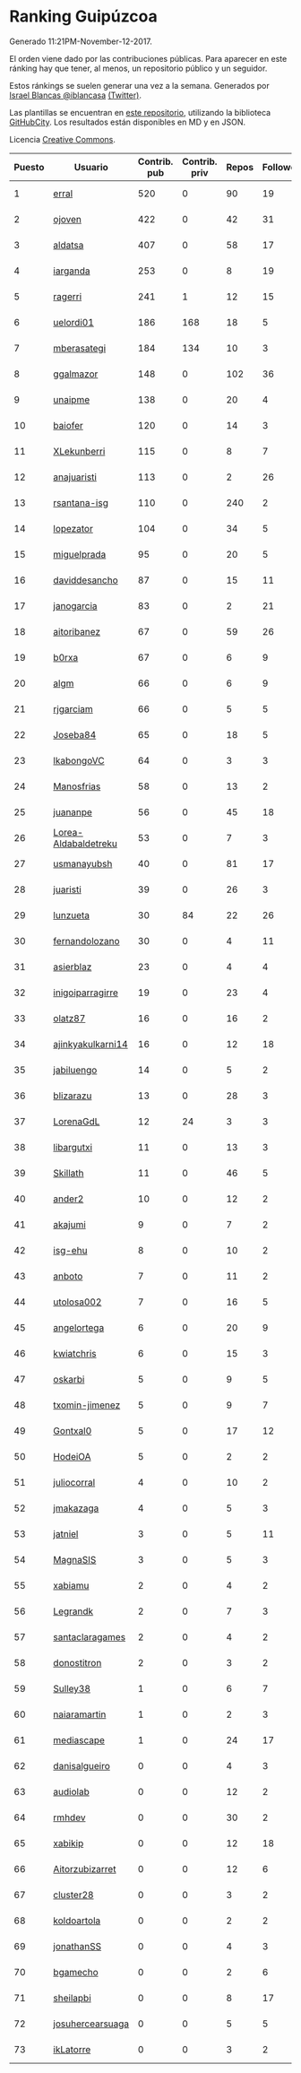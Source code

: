 # Ranking Guipúzcoa

Generado 11:21PM-November-12-2017.

El orden viene dado por las contribuciones públicas. Para aparecer en este ránking hay que tener, al menos, un repositorio público y un seguidor.

Estos ránkings se suelen generar una vez a la semana. Generados por [Israel Blancas @iblancasa](https://github.com/iblancasa/) [(Twitter)](https://twitter.com/iblancasa).

Las plantillas se encuentran en [este repositorio](https://github.com/iblancasa/GH-Spanish-Ranking), utilizando la biblioteca [GitHubCity](https://github.com/iblancasa/GitHubCity). Los resultados están disponibles en MD y en JSON.

Licencia [Creative Commons](https://creativecommons.org/licenses/by/4.0/).

| Puesto   |  Usuario  | Contrib. pub | Contrib. priv |Repos| Followers | Desde |  Avatar  |
|----------|-----------|--------------|---------------|-----|-----------|-------|----------|
|1|[erral](https://github.com/erral)|520|0|90|19|2011-05-29|![erral](https://avatars2.githubusercontent.com/u/817365)|
|2|[ojoven](https://github.com/ojoven)|422|0|42|31|2011-05-06|![ojoven](https://avatars1.githubusercontent.com/u/772734)|
|3|[aldatsa](https://github.com/aldatsa)|407|0|58|17|2013-06-19|![aldatsa](https://avatars2.githubusercontent.com/u/4741986)|
|4|[iarganda](https://github.com/iarganda)|253|0|8|19|2013-04-02|![iarganda](https://avatars3.githubusercontent.com/u/4041131)|
|5|[ragerri](https://github.com/ragerri)|241|1|12|15|2010-09-28|![ragerri](https://avatars0.githubusercontent.com/u/419327)|
|6|[uelordi01](https://github.com/uelordi01)|186|168|18|5|2015-04-22|![uelordi01](https://avatars1.githubusercontent.com/u/12067904)|
|7|[mberasategi](https://github.com/mberasategi)|184|134|10|3|2011-04-19|![mberasategi](https://avatars0.githubusercontent.com/u/738823)|
|8|[ggalmazor](https://github.com/ggalmazor)|148|0|102|36|2010-02-18|![ggalmazor](https://avatars1.githubusercontent.com/u/205913)|
|9|[unaipme](https://github.com/unaipme)|138|0|20|4|2014-11-24|![unaipme](https://avatars0.githubusercontent.com/u/9933703)|
|10|[baiofer](https://github.com/baiofer)|120|0|14|3|2014-03-01|![baiofer](https://avatars2.githubusercontent.com/u/6826590)|
|11|[XLekunberri](https://github.com/XLekunberri)|115|0|8|7|2015-02-04|![XLekunberri](https://avatars1.githubusercontent.com/u/10845905)|
|12|[anajuaristi](https://github.com/anajuaristi)|113|0|2|26|2010-01-21|![anajuaristi](https://avatars3.githubusercontent.com/u/186591)|
|13|[rsantana-isg](https://github.com/rsantana-isg)|110|0|240|2|2016-05-10|![rsantana-isg](https://avatars1.githubusercontent.com/u/19290111)|
|14|[lopezator](https://github.com/lopezator)|104|0|34|5|2013-10-26|![lopezator](https://avatars0.githubusercontent.com/u/5780637)|
|15|[miguelprada](https://github.com/miguelprada)|95|0|20|5|2011-03-19|![miguelprada](https://avatars0.githubusercontent.com/u/678580)|
|16|[daviddesancho](https://github.com/daviddesancho)|87|0|15|11|2011-11-07|![daviddesancho](https://avatars2.githubusercontent.com/u/1177446)|
|17|[janogarcia](https://github.com/janogarcia)|83|0|2|21|2009-03-06|![janogarcia](https://avatars1.githubusercontent.com/u/60790)|
|18|[aitoribanez](https://github.com/aitoribanez)|67|0|59|26|2011-11-20|![aitoribanez](https://avatars2.githubusercontent.com/u/1209012)|
|19|[b0rxa](https://github.com/b0rxa)|67|0|6|9|2014-03-07|![b0rxa](https://avatars3.githubusercontent.com/u/6883373)|
|20|[algm](https://github.com/algm)|66|0|6|9|2009-10-29|![algm](https://avatars3.githubusercontent.com/u/146385)|
|21|[rjgarciam](https://github.com/rjgarciam)|66|0|5|5|2012-02-17|![rjgarciam](https://avatars1.githubusercontent.com/u/1446890)|
|22|[Joseba84](https://github.com/Joseba84)|65|0|18|5|2013-09-30|![Joseba84](https://avatars0.githubusercontent.com/u/5579257)|
|23|[lkabongoVC](https://github.com/lkabongoVC)|64|0|3|3|2012-03-06|![lkabongoVC](https://avatars3.githubusercontent.com/u/1507997)|
|24|[Manosfrias](https://github.com/Manosfrias)|58|0|13|2|2014-12-05|![Manosfrias](https://avatars2.githubusercontent.com/u/10085811)|
|25|[juananpe](https://github.com/juananpe)|56|0|45|18|2011-09-25|![juananpe](https://avatars3.githubusercontent.com/u/1078305)|
|26|[Lorea-Aldabaldetreku](https://github.com/Lorea-Aldabaldetreku)|53|0|7|3|2016-12-26|![Lorea-Aldabaldetreku](https://avatars1.githubusercontent.com/u/24773049)|
|27|[usmanayubsh](https://github.com/usmanayubsh)|40|0|81|17|2014-09-07|![usmanayubsh](https://avatars2.githubusercontent.com/u/8685049)|
|28|[juaristi](https://github.com/juaristi)|39|0|26|3|2015-05-01|![juaristi](https://avatars2.githubusercontent.com/u/12197371)|
|29|[lunzueta](https://github.com/lunzueta)|30|84|22|26|2013-04-26|![lunzueta](https://avatars1.githubusercontent.com/u/4266279)|
|30|[fernandolozano](https://github.com/fernandolozano)|30|0|4|11|2014-02-03|![fernandolozano](https://avatars0.githubusercontent.com/u/6573359)|
|31|[asierblaz](https://github.com/asierblaz)|23|0|4|4|2016-02-22|![asierblaz](https://avatars2.githubusercontent.com/u/17404020)|
|32|[inigoiparragirre](https://github.com/inigoiparragirre)|19|0|23|4|2013-06-18|![inigoiparragirre](https://avatars0.githubusercontent.com/u/4726310)|
|33|[olatz87](https://github.com/olatz87)|16|0|16|2|2011-12-01|![olatz87](https://avatars1.githubusercontent.com/u/1233180)|
|34|[ajinkyakulkarni14](https://github.com/ajinkyakulkarni14)|16|0|12|18|2013-10-15|![ajinkyakulkarni14](https://avatars2.githubusercontent.com/u/5690213)|
|35|[jabiluengo](https://github.com/jabiluengo)|14|0|5|2|2015-09-18|![jabiluengo](https://avatars3.githubusercontent.com/u/14353000)|
|36|[blizarazu](https://github.com/blizarazu)|13|0|28|3|2010-06-13|![blizarazu](https://avatars1.githubusercontent.com/u/304059)|
|37|[LorenaGdL](https://github.com/LorenaGdL)|12|24|3|3|2014-11-21|![LorenaGdL](https://avatars3.githubusercontent.com/u/9889214)|
|38|[libargutxi](https://github.com/libargutxi)|11|0|13|3|2012-03-21|![libargutxi](https://avatars2.githubusercontent.com/u/1560714)|
|39|[Skillath](https://github.com/Skillath)|11|0|46|5|2013-10-18|![Skillath](https://avatars0.githubusercontent.com/u/5716415)|
|40|[ander2](https://github.com/ander2)|10|0|12|2|2013-04-12|![ander2](https://avatars3.githubusercontent.com/u/4135033)|
|41|[akajumi](https://github.com/akajumi)|9|0|7|2|2011-03-24|![akajumi](https://avatars0.githubusercontent.com/u/688448)|
|42|[isg-ehu](https://github.com/isg-ehu)|8|0|10|2|2016-05-05|![isg-ehu](https://avatars3.githubusercontent.com/u/19205461)|
|43|[anboto](https://github.com/anboto)|7|0|11|2|2012-03-14|![anboto](https://avatars2.githubusercontent.com/u/1537836)|
|44|[utolosa002](https://github.com/utolosa002)|7|0|16|5|2012-04-01|![utolosa002](https://avatars1.githubusercontent.com/u/1595841)|
|45|[angelortega](https://github.com/angelortega)|6|0|20|9|2011-07-12|![angelortega](https://avatars2.githubusercontent.com/u/910340)|
|46|[kwiatchris](https://github.com/kwiatchris)|6|0|15|3|2015-09-09|![kwiatchris](https://avatars3.githubusercontent.com/u/14196954)|
|47|[oskarbi](https://github.com/oskarbi)|5|0|9|5|2011-09-28|![oskarbi](https://avatars1.githubusercontent.com/u/1086896)|
|48|[txomin-jimenez](https://github.com/txomin-jimenez)|5|0|9|7|2012-09-27|![txomin-jimenez](https://avatars1.githubusercontent.com/u/2438137)|
|49|[Gontxal0](https://github.com/Gontxal0)|5|0|17|12|2013-11-22|![Gontxal0](https://avatars1.githubusercontent.com/u/6013722)|
|50|[HodeiOA](https://github.com/HodeiOA)|5|0|2|2|2017-10-06|![HodeiOA](https://avatars2.githubusercontent.com/u/32583078)|
|51|[juliocorral](https://github.com/juliocorral)|4|0|10|2|2010-02-03|![juliocorral](https://avatars1.githubusercontent.com/u/195665)|
|52|[jmakazaga](https://github.com/jmakazaga)|4|0|5|3|2013-11-16|![jmakazaga](https://avatars3.githubusercontent.com/u/5956999)|
|53|[jatniel](https://github.com/jatniel)|3|0|5|11|2011-09-22|![jatniel](https://avatars0.githubusercontent.com/u/1070744)|
|54|[MagnaSIS](https://github.com/MagnaSIS)|3|0|5|3|2015-06-29|![MagnaSIS](https://avatars0.githubusercontent.com/u/13098664)|
|55|[xabiamu](https://github.com/xabiamu)|2|0|4|2|2011-06-23|![xabiamu](https://avatars1.githubusercontent.com/u/869975)|
|56|[Legrandk](https://github.com/Legrandk)|2|0|7|3|2013-02-20|![Legrandk](https://avatars3.githubusercontent.com/u/3646729)|
|57|[santaclaragames](https://github.com/santaclaragames)|2|0|4|2|2013-10-16|![santaclaragames](https://avatars3.githubusercontent.com/u/5699144)|
|58|[donostitron](https://github.com/donostitron)|2|0|3|2|2016-11-02|![donostitron](https://avatars2.githubusercontent.com/u/23212814)|
|59|[Sulley38](https://github.com/Sulley38)|1|0|6|7|2012-03-21|![Sulley38](https://avatars3.githubusercontent.com/u/1562410)|
|60|[naiaramartin](https://github.com/naiaramartin)|1|0|2|3|2012-08-01|![naiaramartin](https://avatars0.githubusercontent.com/u/2079601)|
|61|[mediascape](https://github.com/mediascape)|1|0|24|17|2013-10-14|![mediascape](https://avatars1.githubusercontent.com/u/5680867)|
|62|[danisalgueiro](https://github.com/danisalgueiro)|0|0|4|3|2010-03-04|![danisalgueiro](https://avatars0.githubusercontent.com/u/215491)|
|63|[audiolab](https://github.com/audiolab)|0|0|12|2|2011-07-30|![audiolab](https://avatars0.githubusercontent.com/u/948316)|
|64|[rmhdev](https://github.com/rmhdev)|0|0|30|2|2011-01-31|![rmhdev](https://avatars0.githubusercontent.com/u/593433)|
|65|[xabikip](https://github.com/xabikip)|0|0|12|18|2011-10-07|![xabikip](https://avatars2.githubusercontent.com/u/1109793)|
|66|[Aitorzubizarret](https://github.com/Aitorzubizarret)|0|0|12|6|2012-02-14|![Aitorzubizarret](https://avatars3.githubusercontent.com/u/1437157)|
|67|[cluster28](https://github.com/cluster28)|0|0|3|2|2013-07-18|![cluster28](https://avatars3.githubusercontent.com/u/5039840)|
|68|[koldoartola](https://github.com/koldoartola)|0|0|2|2|2014-04-13|![koldoartola](https://avatars3.githubusercontent.com/u/7279421)|
|69|[jonathanSS](https://github.com/jonathanSS)|0|0|4|3|2013-10-25|![jonathanSS](https://avatars3.githubusercontent.com/u/5776656)|
|70|[bgamecho](https://github.com/bgamecho)|0|0|2|6|2014-04-16|![bgamecho](https://avatars1.githubusercontent.com/u/7313057)|
|71|[sheilapbi](https://github.com/sheilapbi)|0|0|8|17|2014-09-09|![sheilapbi](https://avatars2.githubusercontent.com/u/8705852)|
|72|[josuhercearsuaga](https://github.com/josuhercearsuaga)|0|0|5|5|2015-06-09|![josuhercearsuaga](https://avatars1.githubusercontent.com/u/12810089)|
|73|[ikLatorre](https://github.com/ikLatorre)|0|0|3|2|2015-08-11|![ikLatorre](https://avatars3.githubusercontent.com/u/13751581)|
